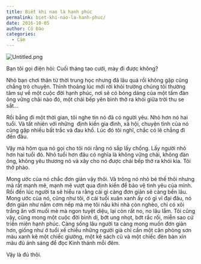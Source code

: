 ```yaml
---
title: Biết khi nao là hạnh phúc
permalink: biet-khi-nao-la-hanh-phuc/
date: 2016-10-05
author: Cô Đào
categories:
  - Cảm
---
```


![Untitled.png](/images/61a5687c-ec6c-43ac-9840-c1d59e41fd3f/Untitled.png)


Bạn tôi gọi điện hỏi: Cuối tháng tao cưới, mày đi được không?


Nhỏ bạn chơi thân từ thời trung học nhưng đã lâu quá rồi không gặp cũng chẳng trò chuyện. Thỉnh thoảng lúc mới rời khỏi trường chúng tôi thường tâm sự về một cuộc đời hạnh phúc, nơi sẽ có bóng dáng của một tấm đàn ông vững chãi nào đó, một chái bếp yên bình thở ra khói giữa trời thu se sắt...


Rồi bẵng đi một thời gian, tôi nghe tin nó đã có người yêu. Nhỏ hơn nó hai tuổi. Và tất nhiên với những  định kiến gia đình, xã hội, chuyện tình của nó cũng gặp nhiều bất trắc và đau khổ. Lúc đó tôi nghĩ, chắc có lẽ chẳng đi đến đâu.


Vậy mà hôm qua nó gọi cho tôi nói rằng nó sắp lấy chồng. Lấy người nhỏ hơn hai tuổi đó. Nhỏ tuổi hơn đâu có nghĩa là không vững chãi, không đàn ông, không yêu thương nó và xây cho nó được chái bếp thở ra khói kia. Tôi thở phào.


Mong ước của nó chắc đơn giản vậy thôi. Và trông nó nhỏ bé thế thôi nhưng mà rất mạnh mẽ, mạnh mẽ vượt qua định kiến để bảo vệ tình yêu của mình. Rồi đến lúc người ta sẽ hiểu ra rằng cái gì càng đơn giản sẽ càng bền lâu. Mong ước của nó, cũng như tôi, ở cái tuổi xuân xanh ấy có gì vĩ đại đâu, nó đơn giản như nắm cơm nếp mà mẹ tôi nấu khi nhà còn nghèo, chỉ có xôi trắng ăn với muối mè mà ngon tuyệt diệu, lại còn rất no, no lâu lắm. Tôi cũng vậy, cũng mong một cuộc đời bình dị, bớt ung nhọt, bớt rắc rối, miễn sao cứ triền miên hạnh phúc. Càng sống lâu người ta càng mong muốn đơn giản hơn, giống như ở tuổi xế chiều những người già chỉ cần một căn phòng sơn màu xanh kê một chiếc giường, một kệ sách cũ và một chiếc đèn bàn xỉn màu đủ ánh sáng để đọc Kinh thánh mỗi đêm.


Vậy là đủ thôi.

